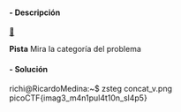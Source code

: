 #### - **Descripción** 
[🥛](http://mercury.picoctf.net:58537/)


**Pista**
Mira la categoría del problema

#### - **Solución** 
richi@RicardoMedina:~$ zsteg concat_v.png
picoCTF{imag3_m4n1pul4t10n_sl4p5}